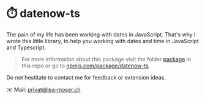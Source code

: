# ⏱️ datenow-ts
The pain of my life has been working with dates in JavaScript.
That's why I wrote this little library, to help you working with dates and time in JavaScript and Typescript.

> For more information about this package visit the folder
> [package](/package) in this repo or go to [npmjs.com/package/datenow-ts](https://www.npmjs.com/package/datenow-ts).

Do not hestitate to contact me for feedback or extension ideas.

✉️ Mail: [privat@lea-moser.ch](mailto:privat@lea-moser.ch)
